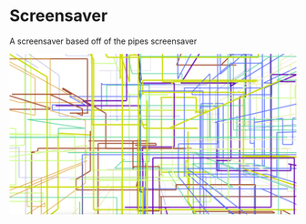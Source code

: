# Screensaver
A screensaver based off of the pipes screensaver

![Example](https://github.com/Rheemster/Screensaver/blob/master/ScreenSaver.png)

